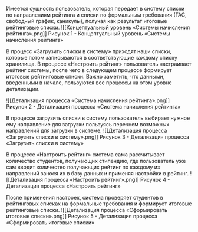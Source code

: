 Имеется сущность пользователь, которая передает в систему списки по направлениям рейтинга и списки по формальным требования (ГАС, свободный график, каникулы), получая как результат итоговые рейтинговые списки.
![[Концептуальный уровень «Системы начисления рейтинга».png]] 
Рисунок 1 - Концептуальный уровень «Системы начисления рейтинга»

В процесс «Загрузить списки в систему» приходят наши списки, которые потом записываются в соответствующие каждому списку хранилища.
В процессе «Настроить рейтинг» пользователь настраивает рейтинг системы, после чего в следующем процессе формирует итоговые рейтинговые списки.
Важно заметить, что данными, введенными в начале, пользуются все процессы на этом уровне детализации.

![[Детализация процесса «Система начисления рейтинга».png]]
Рисунок 2 - Детализация процесса «Система начисления рейтинга»

В процессе загрузить списки в систему пользователь выбирает нужное ему направление для загрузки пользуясь перечнем возможных направлений для загрузки в системе.
![[Детализация процесса «Загрузить списки в систему».png]]
Рисунок 3 - Детализация процесса «Загрузить списки в систему»

В процессе «Настроить рейтинг» система сама рассчитывает количество студентов, получающих стипендию, где пользователь уже сам вводит количество получающих рейтинг по каждому из направлений занося их в базу данных и применяя настройки в рейтинг.
![[Детализация процесса «Настроить рейтинг».png]]
Рисунок 4 - Детализация процесса «Настроить рейтинг»

После применения настроек, система проверяет студентов в рейтинговых списках на формальные требования и формирует итоговые рейтинговые списки.
![[Детализация процесса «Сформировать итоговые списки».png]]
Рисунок 5 - Детализация процесса «Сформировать итоговые списки»
